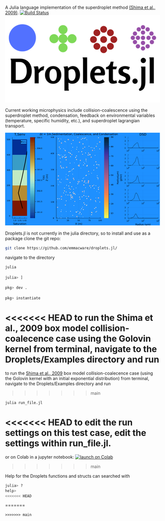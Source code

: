 # 
A Julia language implementation of the superdroplet method [(Shima et al., 2009)](https://doi.org/10.1002/qj.441).
[![Build Status](https://github.com/emmacware/Superdroplet.jl/actions/workflows/CI.yml/badge.svg?branch=main)](https://github.com/emmacware/Superdroplet.jl/actions/workflows/CI.yml?query=branch%3Amain)
![alt text](JuliaSDM.png)

Current working microphysics include collision-coalescence using the superdroplet method, condensation, feedback on environmental variables (temperature, specific humidity, etc.), and superdroplet lagrangian transport.

![alt Text](src/Examples/sediment.gif)

Droplets.jl is not currently in the julia directory, so to install and use as a package clone the git repo:

```bash
git clone https://github.com/emmacware/droplets.jl/
```
navigate to the directory

```julia
julia

julia> ]

pkg> dev .

pkg> instantiate
```

<<<<<<< HEAD
to run the Shima et al., 2009 box model collision-coalecence case using the Golovin kernel from terminal, navigate to the Droplets/Examples directory and run
=======
to run the [Shima et al., 2009](https://doi.org/10.1002/qj.441) box model collision-coalecence case (using the Golovin kernel with an initial exponential distribution) from terminal, navigate to the Droplets/Examples directory and run
>>>>>>> main
```bash
julia run_file.jl
```

<<<<<<< HEAD
to edit the run settings on this test case, edit the settings within run_file.jl. 
=======
or on Colab in a jupyter notebook:
[![launch on Colab](https://colab.research.google.com/assets/colab-badge.svg)](https://colab.research.google.com/github/emmacware/Droplets.jl/blob/main/Examples/box_collision_coalescence.ipynb)
>>>>>>> main

Help for the Droplets functions and structs can searched with 

```julia
julia> ?
help>
<<<<<<< HEAD
```
=======
```
>>>>>>> main
